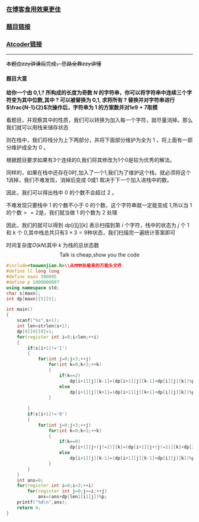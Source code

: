 ### [在博客食用效果更佳](https://www.luogu.com.cn/blog/224229/solution-at3950)
### [题目链接](https://www.luogu.com.cn/problem/AT3950)
### [Atcoder链接](https://atcoder.jp/contests/agc022/tasks/agc022_e)

------------

~~本题由zzy讲课后完成，思路全靠zzy讲懂~~

#### 题目大意

**给你一个由 $\text{0,1,?}$ 所构成的长度为奇数 $N$ 的字符串，你可以将字符串中连续三个字符变为其中位数,其中 $?$ 可以被替换为 $\text{0,1,}$ 求将所有 $?$ 替换并对字符串进行$\frac{N-1}{2}$次操作后，字符串为 $1$ 的方案数并对$1e9+7$取模**

看题目，并观察其中的性质，我们可以转换为加入每一个字符，就尽量消掉。那么我们就可以用栈来储存状态

则在栈中，我们将栈分为上下两部分，并将下面部分维护为全为 $1$ ，将上面有一部分维护成全为 $0$ 。

根据题目要求如果有$3$个连续的$0$,我们将其修改为$1$个$0$是较为优秀的解法。

同样的，如果在栈中还存在$0$时,加入了一个$1$,我们为了维护这个栈，就必须将这个$1$消掉，我们不难发现，消掉后变成 $0$或$1$ 取决于下一个加入进栈中的数。

因此，我们可以得出栈中 $0$ 的个数不会超过 $2$ 。

不难发现只要栈中 $1$ 的个数不小于 $0$ 的个数，这个字符串就一定能变成 $1$,所以当 $1$ 的个数$>=2$是，我们就当做 $1$ 的个数为 $2$ 处理

因此，我们的就可以得到 $dp[i][j][k]$ 表示扫描到第 $i$ 个字符，栈中的状态为 $j$ 个 $1$ 和 $k$ 个 $0$,其中栈总共只有$3\times 3=9$种状态，我们扫描完一遍统计答案即可

时间复杂度$O(kN)$其中 $k$ 为栈的总状态数
$$
\text{Talk is cheap,show you the code}
$$

```cpp
#include<touwenjian.h>\\从MMM处偷来的万能头文件
#define ll long long
#define maxn 300005
#define p 1000000007
using namespace std;
char s[maxn];
int dp[maxn][5][5];

int main()
{
	scanf("%s",s+1);
	int len=strlen(s+1);
	dp[0][0][0]=1;
	for(register int i=0;i<len;++i)
	{
		if(s[i+1]!='1')
		{
			for(int j=0;j<3;++j)
				for(int k=0;k<3;++k)
				{
					if(k==2)
						dp[i+1][j][k-1]=(dp[i+1][j][k-1]+dp[i][j][k])%p;
					else
						dp[i+1][j][k+1]=(dp[i+1][j][k+1]+dp[i][j][k])%p;
				}
					
		}
		if(s[i+1]!='0')
		{
			for(int j=0;j<3;++j)
				for(int k=0;k<3;++k)
				{
					if(k==0)
						dp[i+1][j+(j!=2)][k]=(dp[i+1][j+(j!=2)][k]+dp[i][j][k])%p;
					else
						dp[i+1][j][k-1]=(dp[i+1][j][k-1]+dp[i][j][k])%p;
				}
		}
	}
	int ans=0;
	for(register int i=0;i<3;++i)
		for(register int j=0;j<=i;++j)
			ans=(ans+dp[len][i][j])%p;
	printf("%d\n",ans);
	return 0;
}

```